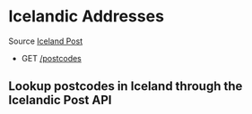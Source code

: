 # Icelandic Addresses

Source [Iceland Post](https://postur.is)

-   GET [/postcodes](https://apis.is/postcodes)

Lookup postcodes in Iceland through the Icelandic Post API
---
